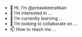- 👋 Hi, I’m @preawkeeratikan
- 👀 I’m interested in ...
- 🌱 I’m currently learning ...
- 💞️ I’m looking to collaborate on ...
- 📫 How to reach me ...

<!---
preawkeeratikan/preawkeeratikan is a ✨ special ✨ repository because its `README.md` (this file) appears on your GitHub profile.
You can click the Preview link to take a look at your changes.
--->
